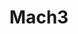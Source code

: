 ---
layout: default
title: Mach3
parent: Projects
nav_order: 2
has_children: true
permalink: docs/Projects/Mach3
---